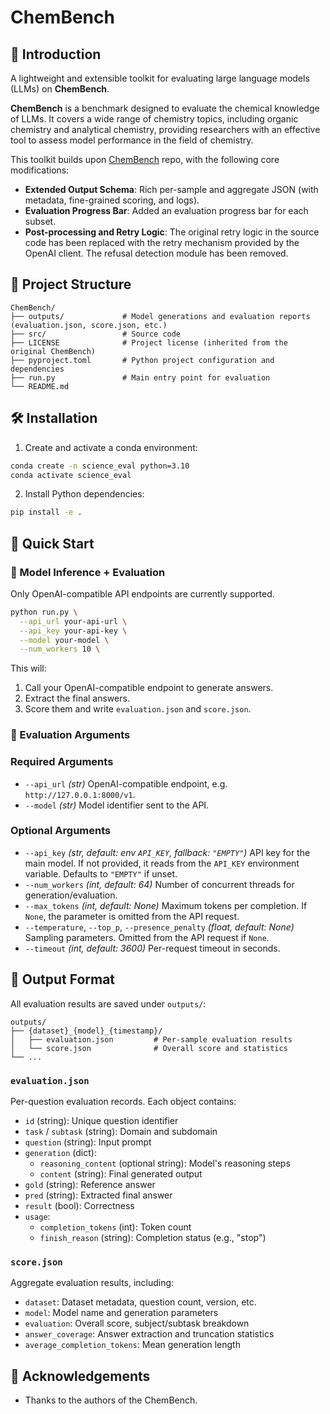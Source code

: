 # ChemBench

## 📝 Introduction

A lightweight and extensible toolkit for evaluating large language models (LLMs) on **ChemBench**.

**ChemBench** is a benchmark designed to evaluate the chemical knowledge of LLMs. It covers a wide range of chemistry topics, including organic chemistry and analytical chemistry, providing researchers with an effective tool to assess model performance in the field of chemistry.

This toolkit builds upon [ChemBench](https://github.com/lamalab-org/chembench) repo, with the following core modifications:

* **Extended Output Schema**: Rich per-sample and aggregate JSON (with metadata, fine-grained scoring, and logs).
* **Evaluation Progress Bar**: Added an evaluation progress bar for each subset.
* **Post-processing and Retry Logic**: The original retry logic in the source code has been replaced with the retry mechanism provided by the OpenAI client. The refusal detection module has been removed.

## 📂 Project Structure

```
ChemBench/
├── outputs/             # Model generations and evaluation reports (evaluation.json, score.json, etc.)
├── src/                 # Source code
├── LICENSE              # Project license (inherited from the original ChemBench)
├── pyproject.toml       # Python project configuration and dependencies
├── run.py               # Main entry point for evaluation
└── README.md
```

## 🛠️ Installation

1. Create and activate a conda environment:

```bash
conda create -n science_eval python=3.10
conda activate science_eval
```

2. Install Python dependencies:

```bash
pip install -e .
```

## 🚀 Quick Start

### 🔧 Model Inference + Evaluation

Only OpenAI-compatible API endpoints are currently supported.

```bash
python run.py \
  --api_url your-api-url \
  --api_key your-api-key \
  --model your-model \
  --num_workers 10 \
```

This will:

1. Call your OpenAI-compatible endpoint to generate answers.
2. Extract the final answers.
3. Score them and write `evaluation.json` and `score.json`.

### 📌 Evaluation Arguments

### Required Arguments

* `--api_url` *(str)*
  OpenAI-compatible endpoint, e.g. `http://127.0.0.1:8000/v1`.
* `--model` *(str)*
  Model identifier sent to the API.

### Optional Arguments

* `--api_key` *(str, default: env `API_KEY`, fallback: `"EMPTY"`)*
  API key for the main model. If not provided, it reads from the `API_KEY` environment variable. Defaults to `"EMPTY"` if unset.
* `--num_workers` *(int, default: 64)*
  Number of concurrent threads for generation/evaluation.
* `--max_tokens` *(int, default: None)*
  Maximum tokens per completion. If `None`, the parameter is omitted from the API request.
* `--temperature`, `--top_p`, `--presence_penalty` *(float, default: None)*
  Sampling parameters. Omitted from the API request if `None`.
* `--timeout` *(int, default: 3600)*
  Per-request timeout in seconds.

## 📄 Output Format

All evaluation results are saved under `outputs/`:

```
outputs/
├── {dataset}_{model}_{timestamp}/  
│   ├── evaluation.json         # Per-sample evaluation results
│   └── score.json              # Overall score and statistics
└── ...                         
```

### `evaluation.json`

Per-question evaluation records. Each object contains:

* `id` (string): Unique question identifier
* `task` / `subtask` (string): Domain and subdomain
* `question` (string): Input prompt
* `generation` (dict):
  - `reasoning_content` (optional string): Model's reasoning steps
  - `content` (string): Final generated output
* `gold` (string): Reference answer
* `pred` (string): Extracted final answer
* `result` (bool): Correctness
* `usage`:
  - `completion_tokens` (int): Token count
  - `finish_reason` (string): Completion status (e.g., "stop")

### `score.json`

Aggregate evaluation results, including:

* `dataset`: Dataset metadata, question count, version, etc.
* `model`: Model name and generation parameters
* `evaluation`: Overall score, subject/subtask breakdown
* `answer_coverage`: Answer extraction and truncation statistics
* `average_completion_tokens`: Mean generation length

## 🙋 Acknowledgements

* Thanks to the authors of the ChemBench.
